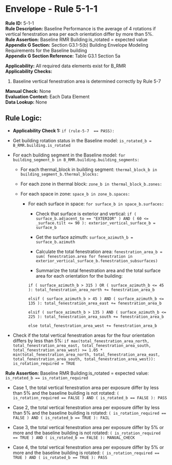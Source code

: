 
# Envelope - Rule 5-1-1  

**Rule ID:** 5-1-1  
**Rule Description:** Baseline Performance is the average of 4 rotations if vertical fenestration area per each orientation differ by more than 5%.  
**Rule Assertion:** Baseline RMR Building:is_rotated = expected value  
**Appendix G Section:** Section G3.1-5(b) Building Envelope Modeling Requirements for the Baseline building  
**Appendix G Section Reference:** Table G3.1 Section 5a  

**Applicability:** All required data elements exist for B_RMR  
**Applicability Checks:**  

  1. Baseline vertical fenestration area is determined correctly by Rule 5-7  

**Manual Check:** None  
**Evaluation Context:** Each Data Element  
**Data Lookup:** None  

## Rule Logic:  

- **Applicability Check 1:** ```if (rule-5-7  == PASS):```  

- Get building rotation status in the Baseline model: ```is_rotated_b = B_RMR.building.is_rotated```  

- For each building segment in the Baseline model: ```for building_segment_b in B_RMR.building.building_segments:```  

  - For each thermal_block in building segment: ```thermal_block_b in building_segment_b.thermal_blocks:```  
  
  - For each zone in thermal block: ```zone_b in thermal_block_b.zones:```  

  - For each space in zone: ```space_b in zone_b.spaces:```  

    - For each surface in space: ```for surface_b in space_b.surfaces:```  

      - Check that surface is exterior and vertical: ```if ( surface_b.adjacent_to == "EXTERIOR" ) AND ( 60 <= _surface.tilt <= 90 ): exterior_vertical_surface_b = surface_b```  

      - Get the surface azimuth: ```surface_azimuth_b = surface_b.azimuth```  

      - Calculate the total fenestration area: ```fenestration_area_b = sum( fenestration.area for fenestration in exterior_vertical_surface_b.fenestration_subsurfaces)```  

      - Summarize the total fenestration area and the total surface area for each orientation for the building:  

      ```if ( surface_azimuth_b > 315 ) OR ( surface_azimuth_b <= 45 ): total_fenestration_area_north += fenestration_area_b```  

      ```elsif ( surface_azimuth_b > 45 ) AND ( surface_azimuth_b <= 135 ): total_fenestration_area_east += fenestration_area_b```  

      ```elsif ( surface_azimuth_b > 135 ) AND ( surface_azimuth_b <= 225 ): total_fenestration_area_south += fenestration_area_b```  

      ```else total_fenestration_area_west += fenestration_area_b```  

- Check if the total vertical fenestration areas for the four orientation differs by less than 5%: ```if max(total_fenestration_area_north, total_fenestration_area_east, total_fenestration_area_south, total_fenestration_area_west) >= 1.05 * min(total_fenestration_area_north, total_fenestration_area_east, total_fenestration_area_south, total_fenestration_area_west)): is_rotation_required = TRUE```

**Rule Assertion:** Baseline RMR Building:is_rotated = expected value: ```is_rotated_b == is_rotation_required```

- Case 1, the total vertical fenestration area per exposure differ by less than 5% and the baseline building is not rotated: ```( is_rotation_required == FALSE ) AND ( is_rotated_b == FALSE ): PASS```  

- Case 2, the total vertical fenestration area per exposure differ by less than 5% and the baseline building is rotated: ```( is_rotation_required == FALSE ) AND ( is_rotated_b == TRUE ): FAIL```  

- Case 3, the total vertical fenestration area per exposure differ by 5% or more and the baseline building is not rotated: ```( is_rotation_required == TRUE ) AND ( is_rotated_b == FALSE ): MANUAL_CHECK```  

- Case 4, the total vertical fenestration area per exposure differ by 5% or more and the baseline building is rotated: ```( is_rotation_required == TRUE ) AND ( is_rotated_b == TRUE ): PASS```  
